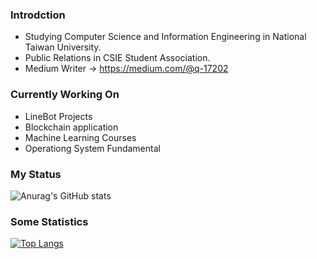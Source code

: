 ### Introdction
+ Studying Computer Science and Information Engineering in National Taiwan University. 
+ Public Relations in CSIE Student Association.
+ Medium Writer -> https://medium.com/@q-17202

### Currently Working On
+ LineBot Projects
+ Blockchain application
+ Machine Learning Courses
+ Operationg System Fundamental

### My Status

![Anurag's GitHub stats](https://github-readme-stats.vercel.app/api?username=LouisTsai-Csie&show_icons=true&theme=tokyonight)

### Some Statistics

[![Top Langs](https://github-readme-stats.vercel.app/api/top-langs/?username=LouisTsai-Csie&layout=compact&show_icons=true&theme=tokyonight&langs_count=5&hide=html,css)](https://github.com/anuraghazra/github-readme-stats)


<!--
**LouisTsai-Csie/LouisTsai-Csie** is a ✨ _special_ ✨ repository because its `README.md` (this file) appears on your GitHub profile.

Here are some ideas to get you started:

- 🔭 I’m currently working on ...
- 🌱 I’m currently learning ...
- 👯 I’m looking to collaborate on ...
- 🤔 I’m looking for help with ...
- 💬 Ask me about ...
- 📫 How to reach me: ...
- 😄 Pronouns: ...
- ⚡ Fun fact: ...
-->
